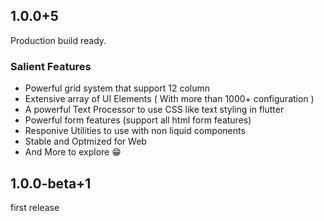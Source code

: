## 1.0.0+5
Production build ready.

### Salient Features
- Powerful grid system that support 12 column
- Extensive array of UI Elements ( With more than 1000+ configuration )
- A powerful Text Processor to use CSS like text styling in flutter
- Powerful form features (support all html form features)
- Responive Utilities to use with non liquid components
- Stable and Optmized for Web
- And More to explore 😁

## 1.0.0-beta+1

first release